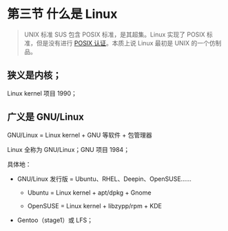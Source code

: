 # 第三节 什么是 Linux

> UNIX 标准 SUS 包含 POSIX 标准，是其超集。Linux 实现了 POSIX 标准，但是没有进行 [POSIX 认证](http://get.posixcertified.ieee.org/)。本质上说 Linux 最初是 UNIX 的一个仿制品。

## 狭义是内核；

Linux kernel 项目 1990；

## 广义是 GNU/Linux

GNU/Linux = Linux kernel + GNU 等软件  + 包管理器

Linux 全称为 GNU/Linux；GNU 项目 1984；

具体地：

- GNU/Linux 发行版 = Ubuntu、RHEL、Deepin、OpenSUSE……

    - Ubuntu = Linux kernel + apt/dpkg + Gnome

    - OpenSUSE = Linux kernel + libzypp/rpm + KDE

- Gentoo（stage1）或 LFS；
